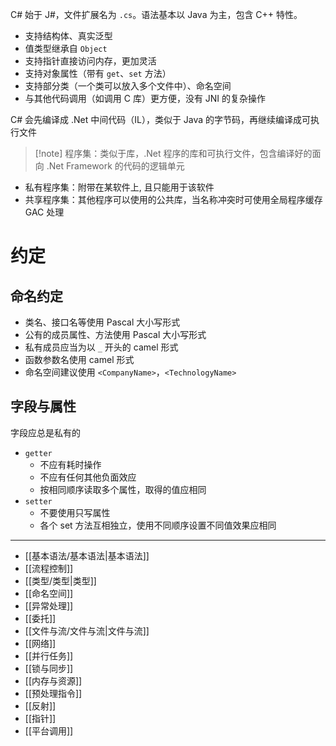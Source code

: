 C# 始于 J#，文件扩展名为 `.cs`。语法基本以 Java 为主，包含 C++ 特性。

- 支持结构体、真实泛型
- 值类型继承自 `Object`
- 支持指针直接访问内存，更加灵活
- 支持对象属性（带有 `get`、`set` 方法）
- 支持部分类（一个类可以放入多个文件中）、命名空间
- 与其他代码调用（如调用 C 库）更方便，没有 JNI 的复杂操作

C# 会先编译成 .Net 中间代码（IL），类似于 Java 的字节码，再继续编译成可执行文件

> [!note] 程序集：类似于库，.Net 程序的库和可执行文件，包含编译好的面向 .Net Framework 的代码的逻辑单元

- 私有程序集：附带在某软件上, 且只能用于该软件
- 共享程序集：其他程序可以使用的公共库，当名称冲突时可使用全局程序缓存 GAC 处理

# 约定

## 命名约定

- 类名、接口名等使用 Pascal 大小写形式
- 公有的成员属性、方法使用 Pascal 大小写形式
- 私有成员应当为以 `_` 开头的 camel 形式
- 函数参数名使用 camel 形式
- 命名空间建议使用 `<CompanyName>`，`<TechnologyName>`

## 字段与属性

字段应总是私有的

- `getter`
	- 不应有耗时操作
	- 不应有任何其他负面效应
	- 按相同顺序读取多个属性，取得的值应相同
- `setter`
	- 不要使用只写属性
	- 各个 set 方法互相独立，使用不同顺序设置不同值效果应相同

---

- [[基本语法/基本语法|基本语法]]
- [[流程控制]]
- [[类型/类型|类型]]
- [[命名空间]]
- [[异常处理]]
- [[委托]]
- [[文件与流/文件与流|文件与流]]
- [[网络]]
- [[并行任务]]
- [[锁与同步]]
- [[内存与资源]]
- [[预处理指令]]
- [[反射]]
- [[指针]]
- [[平台调用]]
